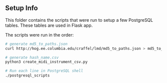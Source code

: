 ## Setup Info
This folder contains the scripts that were run to setup a few PostgreSQL tables. These tables are used in Flask app.

The scripts were run in the order:

```sh
# generate md5_to_paths.json
curl http://hog.ee.columbia.edu/craffel/lmd/md5_to_paths.json > md5_to_paths.json

# generate hash_name.csv
python3 create_midi_instrument_csv.py

# Run each line in PostgreSQL shell
./postgresql_scripts
```
